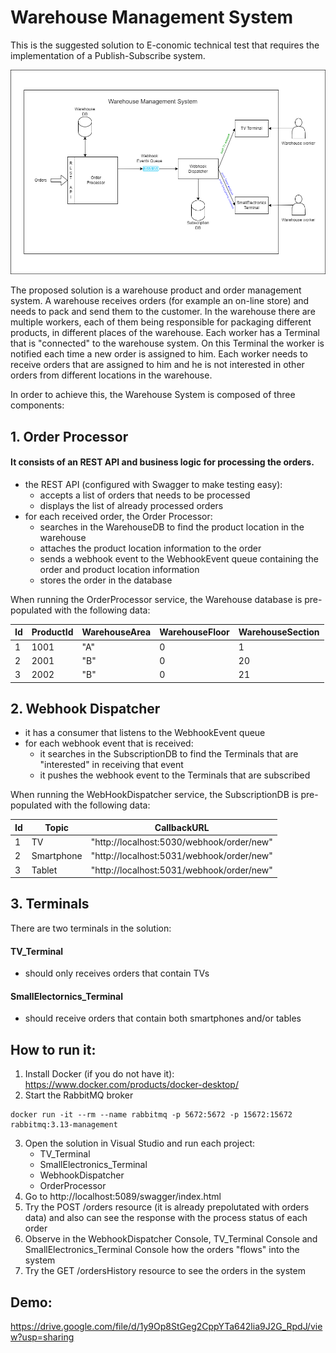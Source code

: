 # Warehouse Management System
This is the suggested solution to E-conomic technical test that requires the implementation of a Publish-Subscribe system.

![alt text](https://github.com/TudorBejan/WarehouseManagementSystem/blob/main/WarehouseManagementSystem.png)

The proposed solution is a warehouse product and order management system.
A warehouse receives orders (for example an on-line store) and needs to pack and send them to the customer.
In the warehouse there are multiple workers, each of them being responsible for packaging different products, in different places of the warehouse. 
Each worker has a Terminal that is "connected" to the warehouse system. On this Terminal the worker is notified each time a new order is assigned to him.
Each worker needs to receive orders that are assigned to him and he is not interested in other orders from different locations in the warehouse.

In order to achieve this, the Warehouse System is composed of three components:
## 1. Order Processor 
####  It consists of an REST API and business logic for processing the orders.
* the REST API (configured with Swagger to make testing easy):
 	- accepts a list of orders that needs to be processed
 	- displays the list of already processed orders
* for each received order, the Order Processor:
	- searches in the WarehouseDB to find the product location in the warehouse
	- attaches the product location information to the order
	- sends a webhook event to the WebhookEvent queue containing the order and product location information
	- stores the order in the database
	
When running the OrderProcessor service, the Warehouse database is pre-populated with the following data:

|Id|ProductId |WarehouseArea  |WarehouseFloor|WarehouseSection|
|-|-----------|---------------|--------------|-------
|1|1001       |"A"            |0             |1
|2|2001       |"B"            |0             |20
|3|2002       |"B"            |0             |21

## 2. Webhook Dispatcher
* it has a consumer that listens to the WebhookEvent queue
* for each webhook event that is received:
	- it searches in the SubscriptionDB to find the Terminals that are "interested" in receiving that event
	- it pushes the webhook event to the Terminals that are subscribed
	
When running the WebHookDispatcher service, the SubscriptionDB is pre-populated with the following data:    

| Id|Topic      |CallbackURL                  
|---|-----------|-----------------------------
|1  |TV         |"http://localhost:5030/webhook/order/new"
|2  |Smartphone |"http://localhost:5031/webhook/order/new"
|3  |Tablet     |"http://localhost:5031/webhook/order/new"

## 3. Terminals
There are two terminals in the solution:
#### TV_Terminal
- should only receives orders that contain TVs
#### SmallElectornics_Terminal
- should receive orders that contain both smartphones and/or tables

## How to run it:
1. Install Docker (if you do not have it): https://www.docker.com/products/docker-desktop/
2. Start the RabbitMQ broker
<pre><code>docker run -it --rm --name rabbitmq -p 5672:5672 -p 15672:15672 rabbitmq:3.13-management</code></pre>
3. Open the solution in Visual Studio and run each project:
   * TV_Terminal
   * SmallElectronics_Terminal
   * WebhookDispatcher
   * OrderProcessor
4. Go to http://localhost:5089/swagger/index.html
5. Try the POST /orders resource (it is already prepolutated with orders data) and also can see the response with the process status of each order
6. Observe in the WebhookDispatcher Console, TV_Terminal Console and SmallElectronics_Terminal Console how the orders "flows" into the system
7. Try the GET /ordersHistory resource to see the orders in the system

## Demo:
https://drive.google.com/file/d/1y9Op8StGeg2CppYTa642lia9J2G_RpdJ/view?usp=sharing
